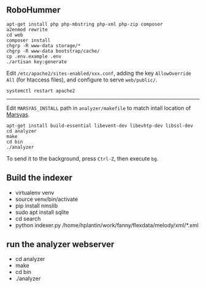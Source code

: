 ## RoboHummer

    apt-get install php php-mbstring php-xml php-zip composer
    a2enmod rewrite
    cd web
    composer install
    chgrp -R www-data storage/*
    chgrp -R www-data bootstrap/cache/
    cp .env.example .env
    ./artisan key:generate

Edit `/etc/apache2/sites-enabled/xxx.conf`, adding the key `AllowOverride All`
(for htaccess files), and configure to serve `web/public/`.

    systemctl restart apache2

--------------------------------------

Edit `MARSYAS_INSTALL` path in `analyzer/makefile` to match intall location of
[Marsyas](https://github.com/marsyas/marsyas).

    apt-get install build-essential libevent-dev libevhtp-dev libssl-dev
    cd analyzer
    make
    cd bin
    ./analyzer

To send it to the background, press `Ctrl-Z`, then execute `bg`.


## Build the indexer

* virtualenv venv
* source venv/bin/activate
* pip install nmslib
* sudo apt install sqlite
* cd search
* python indexer.py /home/hplantin/work/fanny/flexdata/melody/xml/*.xml

## run the analyzer webserver

* cd analyzer
* make
* cd bin
* ./analyzer


